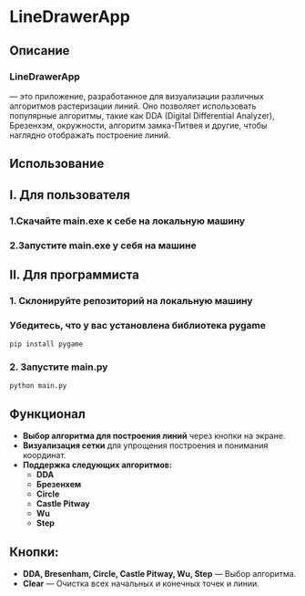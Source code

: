 # LineDrawerApp
## Описание
### LineDrawerApp
— это приложение, разработанное для визуализации различных алгоритмов растеризации линий. Оно позволяет использовать популярные алгоритмы, такие как DDA (Digital Differential Analyzer), Брезенхэм, окружности, алгоритм замка-Питвея и другие, чтобы наглядно отображать построение линий.

## Использование
## I. Для пользователя
### 1.Скачайте main.exe к себе на локальную машину
### 2.Запустите main.exe у себя на машине

## II. Для программиста
### 1. Склонируйте репозиторий на локальную машину
### Убедитесь, что у вас установлена библиотека pygame

``` pip install pygame ```
### 2. Запустите main.py

``` python main.py ```

## Функционал

- **Выбор алгоритма для построения линий** через кнопки на экране.
- **Визуализация сетки** для упрощения построения и понимания координат.
- **Поддержка следующих алгоритмов:**
  - **DDA**
  - **Брезенхем**
  - **Circle**
  - **Castle Pitway**
  - **Wu**
  - **Step**


## Кнопки:
  - **DDA, Bresenham, Circle, Castle Pitway, Wu, Step** — Выбор алгоритма.
  - **Clear** — Очистка всех начальных и конечных точек и линии.

